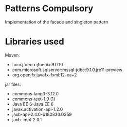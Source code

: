 # Patterns Compulsory
 Implementation of the facade and singleton pattern
 
 # Libraries used
 Maven:
 - com.jfoenix:jfoenix:9.0.10
 - com.microsoft.sqlserver:mssql-jdbc:9.1.0.jre11-preview
 - org.openjfx:javafx-fxml:12-ea+2
 
 jar files:
 - commons-lang3-3.12.0
 - commons-text-1.9 (1)
 - Java EE 6-Java EE 6
 - javax.activation-api-1.2.0 
-  jaxb-api-2.4.0-b180830.0359
 - jaxb-impl-2.0.1
